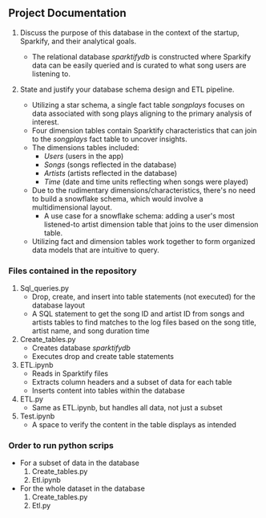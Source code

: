 ## Project Documentation

1. Discuss the purpose of this database in the context of the startup, Sparkify, and their analytical goals.
    - The relational database *sparktifydb* is constructed where Sparkify data can be easily queried and is curated to what song users are listening to.


2. State and justify your database schema design and ETL pipeline.
    - Utilizing a star schema, a single fact table *songplays* focuses on data associated with song plays aligning to the primary analysis of interest. 
    - Four dimension tables contain Sparktify characteristics that can join to the *songplays* fact table to uncover insights. 
    - The dimensions tables included: 
        - *Users* (users in the app) 
        - *Songs* (songs reflected in the database) 
        - *Artists* (artists reflected in the database) 
        - *Time* (date and time units reflecting when songs were played) 
    - Due to the rudimentary dimensions/characteristics, there's no need to build a snowflake schema, which would involve a multidimensional layout. 
        - A use case for a snowflake schema: adding a user's most listened-to artist dimension table that joins to the user dimension table.
    - Utilizing fact and dimension tables work together to form organized data models that are intuitive to query.


### Files contained in the repository
1. Sql_queries.py
    - Drop, create, and insert into table statements (not executed) for the database layout
    - A SQL statement to get the song ID and artist ID from songs and artists tables to find matches to the log files based on the song title, artist name, and song duration time
2. Create_tables.py
    - Creates database *sparktifydb*
    - Executes drop and create table statements
3. ETL.ipynb
    - Reads in Sparktify files
    - Extracts column headers and a subset of data for each table
    - Inserts content into tables within the database
4. ETL.py
    - Same as ETL.ipynb, but handles all data, not just a subset
5. Test.ipynb
    - A space to verify the content in the table displays as intended

### Order to run python scrips
- For a subset of data in the database
    1. Create_tables.py
    2. Etl.ipynb
- For the whole dataset in the database
    1. Create_tables.py
    2. Etl.py

